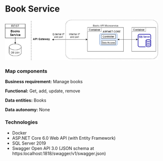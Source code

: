 # Book Service

![schema](img/books.png)

### Map components

**Business requirement:**  Manage books

**Functional:**  Get, add, update, remove

**Data entities:** Books

**Data autonomy:** None

### Technologies

* Docker
* ASP.NET Core 6.0 Web API (with Entity Framework)
* SQL Server 2019
* Swagger Open API 3.0 (JSON schema at https:localhost:1818/swagger/v1/swagger.json)
